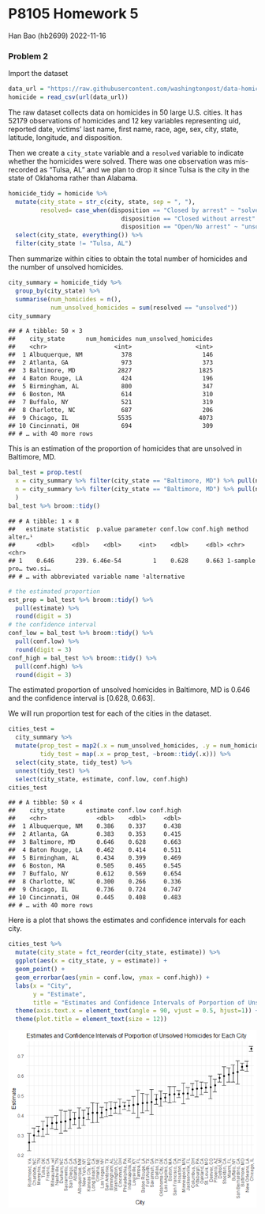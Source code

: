 P8105 Homework 5
================
Han Bao (hb2699)
2022-11-16

### Problem 2

Import the dataset

``` r
data_url = "https://raw.githubusercontent.com/washingtonpost/data-homicides/master/homicide-data.csv"
homicide = read_csv(url(data_url)) 
```

The raw dataset collects data on homicides in 50 large U.S. cities. It
has 52179 observations of homicides and 12 key variables representing
uid, reported date, victims’ last name, first name, race, age, sex,
city, state, latitude, longitude, and disposition.

Then we create a `city_state` variable and a `resolved` variable to
indicate whether the homicides were solved. There was one observation
was mis-recorded as “Tulsa, AL” and we plan to drop it since Tulsa is
the city in the state of Oklahoma rather than Alabama.

``` r
homicide_tidy = homicide %>%
  mutate(city_state = str_c(city, state, sep = ", "),
         resolved= case_when(disposition == "Closed by arrest" ~ "solved",
                                disposition == "Closed without arrest" ~ "unsolved",
                                disposition == "Open/No arrest" ~ "unsolved")) %>% 
  select(city_state, everything()) %>%
  filter(city_state != "Tulsa, AL")
```

Then summarize within cities to obtain the total number of homicides and
the number of unsolved homicides.

``` r
city_summary = homicide_tidy %>%
  group_by(city_state) %>%
  summarise(num_homicides = n(),
            num_unsolved_homicides = sum(resolved == "unsolved")) 
city_summary 
```

    ## # A tibble: 50 × 3
    ##    city_state      num_homicides num_unsolved_homicides
    ##    <chr>                   <int>                  <int>
    ##  1 Albuquerque, NM           378                    146
    ##  2 Atlanta, GA               973                    373
    ##  3 Baltimore, MD            2827                   1825
    ##  4 Baton Rouge, LA           424                    196
    ##  5 Birmingham, AL            800                    347
    ##  6 Boston, MA                614                    310
    ##  7 Buffalo, NY               521                    319
    ##  8 Charlotte, NC             687                    206
    ##  9 Chicago, IL              5535                   4073
    ## 10 Cincinnati, OH            694                    309
    ## # … with 40 more rows

This is an estimation of the proportion of homicides that are unsolved
in Baltimore, MD.

``` r
bal_test = prop.test(
  x = city_summary %>% filter(city_state == "Baltimore, MD") %>% pull(num_unsolved_homicides), 
  n = city_summary %>% filter(city_state == "Baltimore, MD") %>% pull(num_homicides)
  ) 
bal_test %>% broom::tidy()
```

    ## # A tibble: 1 × 8
    ##   estimate statistic  p.value parameter conf.low conf.high method        alter…¹
    ##      <dbl>     <dbl>    <dbl>     <int>    <dbl>     <dbl> <chr>         <chr>  
    ## 1    0.646      239. 6.46e-54         1    0.628     0.663 1-sample pro… two.si…
    ## # … with abbreviated variable name ¹​alternative

``` r
# the estimated proportion
est_prop = bal_test %>% broom::tidy() %>%
  pull(estimate) %>%
  round(digit = 3)
# the confidence interval
conf_low = bal_test %>% broom::tidy() %>%
  pull(conf.low) %>%
  round(digit = 3)
conf_high = bal_test %>% broom::tidy() %>%
  pull(conf.high) %>%
  round(digit = 3)
```

The estimated proportion of unsolved homicides in Baltimore, MD is 0.646
and the confidence interval is \[0.628, 0.663\].

We will run proportion test for each of the cities in the dataset.

``` r
cities_test = 
  city_summary %>% 
  mutate(prop_test = map2(.x = num_unsolved_homicides, .y = num_homicides, ~prop.test(x = .x, n = .y)),
         tidy_test = map(.x = prop_test, ~broom::tidy(.x))) %>% 
  select(city_state, tidy_test) %>% 
  unnest(tidy_test) %>% 
  select(city_state, estimate, conf.low, conf.high)
cities_test
```

    ## # A tibble: 50 × 4
    ##    city_state      estimate conf.low conf.high
    ##    <chr>              <dbl>    <dbl>     <dbl>
    ##  1 Albuquerque, NM    0.386    0.337     0.438
    ##  2 Atlanta, GA        0.383    0.353     0.415
    ##  3 Baltimore, MD      0.646    0.628     0.663
    ##  4 Baton Rouge, LA    0.462    0.414     0.511
    ##  5 Birmingham, AL     0.434    0.399     0.469
    ##  6 Boston, MA         0.505    0.465     0.545
    ##  7 Buffalo, NY        0.612    0.569     0.654
    ##  8 Charlotte, NC      0.300    0.266     0.336
    ##  9 Chicago, IL        0.736    0.724     0.747
    ## 10 Cincinnati, OH     0.445    0.408     0.483
    ## # … with 40 more rows

Here is a plot that shows the estimates and confidence intervals for
each city.

``` r
cities_test %>%
  mutate(city_state = fct_reorder(city_state, estimate)) %>%
  ggplot(aes(x = city_state, y = estimate)) +
  geom_point() +
  geom_errorbar(aes(ymin = conf.low, ymax = conf.high)) +
  labs(x = "City",
       y = "Estimate",
       title = "Estimates and Confidence Intervals of Porportion of Unsolved Homicides for Each City") +
  theme(axis.text.x = element_text(angle = 90, vjust = 0.5, hjust=1)) +
  theme(plot.title = element_text(size = 12))
```

![](p8105_hw5_hb2699_files/figure-gfm/unnamed-chunk-6-1.png)<!-- -->
